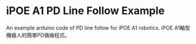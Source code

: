 # iPOE A1 PD Line Follow Example
An example arduino code of PD line follow for iPOE A1 robotics. iPOE A1輪型機器人的簡單PD循線程式。
